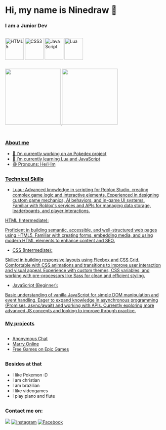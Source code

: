 # Hi, my name is Ninedraw 👋

### I am a Junior Dev 

##

 <div
 style="display: inline_block">
  <img align="center" alt="HTML5" height="70" width="60" src="https://cdn.jsdelivr.net/gh/devicons/devicon@latest/icons/html5/html5-original.svg" />
  <img align="center" alt="CSS3" height="70" width="60" src="https://cdn.jsdelivr.net/gh/devicons/devicon@latest/icons/css3/css3-original.svg" />
  <img align="center" alt="JavaScript" height="70" width="60" src="https://cdn.jsdelivr.net/gh/devicons/devicon@latest/icons/javascript/javascript-original.svg" />
 <img align="center" alt="Lua" height="70" width="60" src="https://cdn.jsdelivr.net/gh/devicons/devicon@latest/icons/lua/lua-original.svg" />
</div>

##

<table>
  <a href="https://github.com/ninedraw119">
  <img height="180em" src="https://github-readme-stats.vercel.app/api?username=ninedraw119&show_icons=true&theme=tokyonight&include_all_commits=true&count_private=true"/>
  <img height="180em" src="https://github-readme-stats.vercel.app/api/top-langs/?username=ninedraw119&layout=compact&langs_count=6&theme=tokyonight"/>
</table>

##

### About me 
- 🔭 I’m currently working on an Pokedex project
- 🌱 I’m currently learning Lua and JavaScript
- 😄 Pronouns: He/Him

##

### Technical Skills
- Luau:
Advanced knowledge in scripting for Roblox Studio, creating complex game logic and interactive elements.
Experienced in designing custom game mechanics, AI behaviors, and in-game UI systems.
Familiar with Roblox's services and APIs for managing data storage, leaderboards, and player interactions.

HTML (Intermediate):

Proficient in building semantic, accessible, and well-structured web pages using HTML5.
Familiar with creating forms, embedding media, and using modern HTML elements to enhance content and SEO.

- CSS (Intermediate):

Skilled in building responsive layouts using Flexbox and CSS Grid.
Comfortable with CSS animations and transitions to improve user interaction and visual appeal.
Experience with custom themes, CSS variables, and working with pre-processors like Sass for clean and efficient styling.

- JavaScript (Beginner):

Basic understanding of vanilla JavaScript for simple DOM manipulation and event handling.
Eager to expand knowledge in asynchronous programming (Promises, async/await) and working with APIs.
Currently exploring more advanced JS concepts and looking to improve through practice.

### My projects 

##

- [Anonymous Chat](https://anom-chat.onrender.com)
- [Marry Online](https://mwyfco.netlify.app/)
- [Free Games on Epic Games](https://freegamesepic.netlify.app/)

##

### Besides at that

- I like Pokemon :D
- I am christian
- I am brazilian
- I like videogames
- I play piano and flute

##

### Contact me on:

<a href="mailto:ninedrawcontato@gmail.com"><img loading="lazy" src="https://img.shields.io/badge/Gmail-D14836?style=for-the-badge&logo=gmail&logoColor=white" target="_blank"></a>
<a href="https://www.instagram.com/ninedrawsla/" target="_blank"><img loading="lazy" src="https://img.shields.io/badge/Instagram-ff3386?style=for-the-badge&logo=instagram&logoColor=white" alt="Instagram"></a>
<a href="https://www.facebook.com/profile.php?id=61555479290129" target="_blank"><img loading="lazy" src="https://img.shields.io/badge/Facebook-3D82ED?style=for-the-badge&logo=facebook&logoColor=white" alt="Facebook"></a>

##
